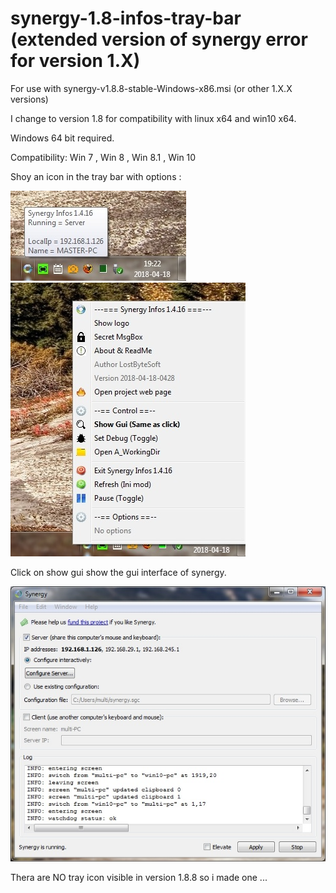 # synergy-1.8-infos-tray-bar (extended version of synergy error for version 1.X)

For use with synergy-v1.8.8-stable-Windows-x86.msi (or other 1.X.X versions)

I change to version 1.8 for compatibility with linux x64 and win10 x64.

Windows 64 bit required.

Compatibility: Win 7 , Win 8 , Win 8.1 , Win 10

Shoy an icon in the tray bar with options :

![Screenshot](Picture_1.jpg)
![Screenshot](Picture_2.jpg)

Click on show gui show the gui interface of synergy.

![Screenshot](Picture_3.jpg)

Thera are NO tray icon visible in version 1.8.8 so i made one ...
